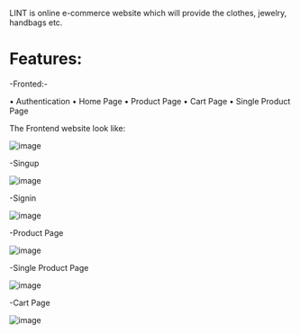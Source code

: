 LINT is online e-commerce website which will provide the clothes, jewelry, handbags etc.

# Features:

-Fronted:-

• Authentication
• Home Page
• Product Page
• Cart Page
• Single Product Page

The Frontend website look like:

![image](https://user-images.githubusercontent.com/112633527/221854834-b0014fe0-7208-4e22-944b-9df1a4d180ef.png)

-Singup

![image](https://user-images.githubusercontent.com/112633527/221854994-eed2fb64-59e6-4588-884e-2f9d99fd7615.png)

-Signin

![image](https://user-images.githubusercontent.com/112633527/221855115-686255ea-1632-42b5-97ba-777aa0736db5.png)

-Product Page

![image](https://user-images.githubusercontent.com/112633527/221855242-e4332e8a-26d5-428c-b51d-013d7ef6ff4b.png)

-Single Product Page

![image](https://user-images.githubusercontent.com/112633527/221855626-7c1ce3b7-83bf-4993-bbf3-508dbd9551df.png)


-Cart Page

![image](https://user-images.githubusercontent.com/112633527/221855458-8051f460-782e-499a-aaf4-4516c66638db.png)
